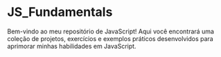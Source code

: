 # JS_Fundamentals
Bem-vindo ao meu repositório de JavaScript! Aqui você encontrará uma coleção de projetos, exercícios e exemplos práticos desenvolvidos para aprimorar minhas habilidades em JavaScript.
